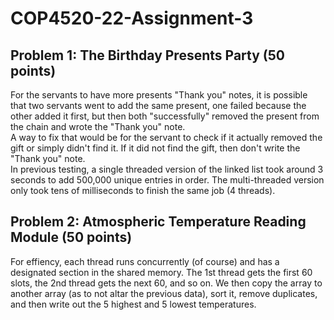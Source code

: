 # COP4520-22-Assignment-3

## Problem 1: The Birthday Presents Party (50 points)
For the servants to have more presents "Thank you" notes, it is possible that two servants went to add the same present, one failed because the other added it first, but then both "successfully" removed the present from the chain and wrote the "Thank you" note. <br>
A way to fix that would be for the servant to check if it actually removed the gift or simply didn't find it. If it did not find the gift, then don't write the "Thank you" note. <br>
In previous testing, a single threaded version of the linked list took around 3 seconds to add 500,000 unique entries in order. The multi-threaded version only took tens of milliseconds to finish the same job (4 threads). 

## Problem 2: Atmospheric Temperature Reading Module (50 points)
For effiency, each thread runs concurrently (of course) and has a designated section in the shared memory. The 1st thread gets the first 60 slots, the 2nd thread gets the next 60, and so on. We then copy the array to another array (as to not altar the previous data), sort it, remove duplicates, and then write out the 5 highest and 5 lowest temperatures. 
